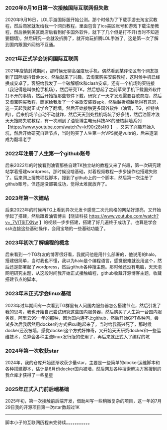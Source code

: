 ### 2020年9月16日第一次接触国际互联网但失败
2020年9月16日，LOL手游国际服开始公测。那个时候为了下载手游去淘宝买教程，然后商家就发给我一个网页教程，里面包含了ios美区账号和游戏下载注册教程，然后换到美区商店后看到好多国外软件，就下了几个但是打不开(当时不知道要翻墙)，然后研究一会就没折腾了，就开始玩折腾LOL手游了。这是第一次了解到国内跟国外网络不互通。

### 2021年正式学会访问国际互联网
2021年疫情封城期间，那时候无聊高强度玩手机，偶然看到某评论区有个网友提到了国际版抖音tiktok，然后就来了兴趣，去淘宝购买安装教程，这时候手机已经换成安卓了。客服给我发了一个破解版tk和clash安卓，还有一个机场购买链接（我记得是叫快枪手机场），然后研究TK，然后想起了之前苹果手机下载国外软件打不开的事情，然后开始搜那些软件下载，研究了一天才发现需要谷歌商店，然后又淘宝购买教程，商家给我发了一个谷歌安装器apk，然后越折腾越觉得有意思，这一天起我就正式学会了翻墙，然后开始接触更多国外软件（油管，TG，推特啥的），后来机场节点动不动就炸，然后天天到处找机场坑了好多钱，然后油管冲浪天天搜防失联教程，有一次刷到了油管博主电玩科技AK的硬核翻墙系列 【https://www.youtube.com/watch?v=kf90r28t4f0 】 ，又来了兴趣开始入坑，然后开始研究自建节点，当时购买了人生第一台VPS就是vultr的，后来逐渐成为翻墙老手

### 2022年注册了人生第一个github账号

后来2022年的时候看到油管那些自建TK独立站的教程又来了兴趣，第一次研究建站学着搭建wordpress，那时候没啥基础，对着视频教程一步步操作也搭建失败了。后来网上搜教程找脚本，搜到了github上的一个脚本，然后第一次注册了github账号。但还是没部署成功，觉得太难就放弃了。

### 2023年第一次建站
后来2023年的时候再TG上看到异次元发卡感觉二次元风格的网站好漂亮，又开始学起了搭建，然后跟着油管博主【晓柒科技 https://www.youtube.com/watch?v=_7VIT6iTXNw  】的视频一步步搭建，搭建了好几遍终于成功了。也算是学会ssh连接这些基础操作，会用宝塔的一些基础功能了。

### 2023年初次了解编程的概念
后来看到一个TG群友的博客很好看，我就问他是用什么部署的，他说用的halo，搭建很简单，当时我也不懂，我以为halo是个编程语言，感觉很难就没用这个，然后还是部署起了wordpress，然后github各种搜主题。那时候还没有电脑，天天泡网吧研究主题，从这段时间我开始正式接触编程，github收藏开源博客主题，收藏搭建节点的脚本。

### 2023年末正式学会linux基础
2023年过年期间有一次看到TG群里有人问国内服务器怎么搭建节点，然后引发了我的思考，我也开始自己尝试研究这些国内服务器，然后购买了人生第一台国内服务器，阿里云99一年的那种，因为国内连不上github，然后开始GPT各种问，尝试多次后我居然用docker的方式把xui跑起来了，当时给我高兴死了，那时候docker还没被墙，感觉docker这个方式好神奇，又开始天天研究docker和一些运维技术，总算会各种主流linux发行版的使用了，再后来就正式入了编程的坑

### 2024年第一次收获star
2024年，我的仓库开始逐渐收获少量star，主要是一些简单的docker运维脚本和各种搭建脚本，估计是6月份docker国内被墙，然后网友各种搜索解决方案搜到的我仓库才获得了一些星星

### 2025年正式入门前后端基础
2025年初，第一次接触前后端开发，借助AI写一些稍微复杂的项目，这一年的7月29日我的开源项目第一次star数超过1K

---

脚本小子的互联网历程未完待续。。。。。。。。。。。
